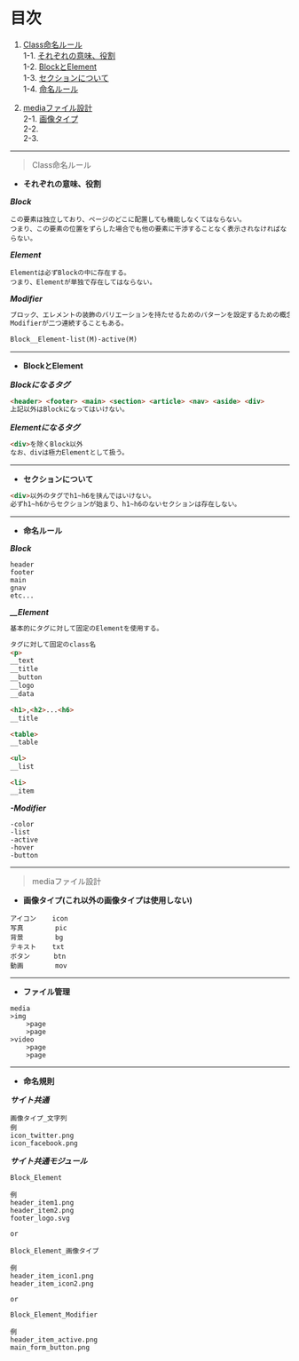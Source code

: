 # 目次
1. [Class命名ルール](#anchor1)  
   1-1. [それぞれの意味、役割](#anchor1-1)  
   1-2. [BlockとElement](#anchor1-2)  
   1-3. [セクションについて](#anchor1-3)  
   1-4. [命名ルール](#anchor1-4)
   
2. [mediaファイル設計](#anchor2)  
   2-1. [画像タイプ](#anchor2-1)  
   2-2. []()  
   2-3. []()  
***
<a id="anchor1"></a>
>Class命名ルール

<a id="anchor1-1"></a>
* **それぞれの意味、役割**
  
***Block***  
```text
この要素は独立しており、ページのどこに配置しても機能しなくてはならない。
つまり、この要素の位置をずらした場合でも他の要素に干渉することなく表示されなければならない。
```
***Element***
```text
Elementは必ずBlockの中に存在する。
つまり、Elementが単独で存在してはならない。
```

***Modifier***
```html
ブロック、エレメントの装飾のバリエーションを持たせるためのパターンを設定するための概念。
Modifierが二つ連続することもある。

Block__Element-list(M)-active(M)
```
***
<a id="anchor1-2"></a>
* **BlockとElement**

***Blockになるタグ***
```html
<header> <footer> <main> <section> <article> <nav> <aside> <div>
上記以外はBlockになってはいけない。
```

***Elementになるタグ***
```html
<div>を除くBlock以外
なお、divは極力Elementとして扱う。
```
***
<a id="anchor1-3"></a>
* **セクションについて**
```html
<div>以外のタグでh1~h6を挟んではいけない。
必ずh1~h6からセクションが始まり、h1~h6のないセクションは存在しない。
```
***

<a id="anchor1-4"></a>
* **命名ルール**

***Block***
```text
header
footer
main
gnav
etc...
```
***__Element***
```html
基本的にタグに対して固定のElementを使用する。

タグに対して固定のclass名
<p>
__text
__title
__button
__logo
__data

<h1>,<h2>...<h6>
__title

<table>
__table

<ul>
__list

<li>
__item
```

***-Modifier***
```text
-color
-list
-active
-hover
-button
```
***
<a id="anchor2"></a>
> mediaファイル設計

<a id="anchor2-1"></a>
* **画像タイプ(これ以外の画像タイプは使用しない)**
```text
アイコン    icon
写真        pic
背景        bg
テキスト    txt
ボタン      btn
動画        mov
```
***
<a id="anchor2-2"></a>
* **ファイル管理**
```text
media
>img
    >page
    >page
>video
    >page
    >page
```
***
<a id="anchor2-3"></a>
* **命名規則**

***サイト共通***
```text
画像タイプ_文字列
例
icon_twitter.png
icon_facebook.png
```

***サイト共通モジュール***
```text
Block_Element

例
header_item1.png
header_item2.png
footer_logo.svg

or

Block_Element_画像タイプ

例
header_item_icon1.png
header_item_icon2.png

or

Block_Element_Modifier

例
header_item_active.png
main_form_button.png
```